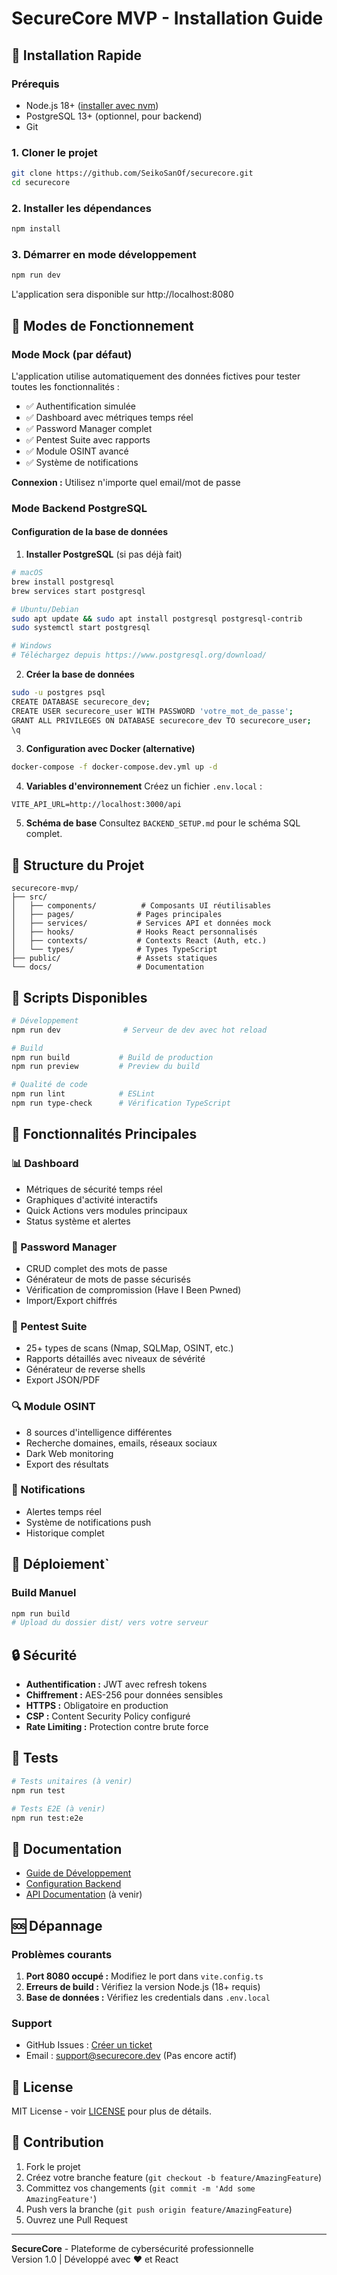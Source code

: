 # SecureCore MVP - Installation Guide

## 🚀 Installation Rapide

### Prérequis
- Node.js 18+ ([installer avec nvm](https://github.com/nvm-sh/nvm#installing-and-updating))
- PostgreSQL 13+ (optionnel, pour backend)
- Git

### 1. Cloner le projet
```bash
git clone https://github.com/SeikoSanOf/securecore.git
cd securecore
```

### 2. Installer les dépendances
```bash
npm install
```

### 3. Démarrer en mode développement
```bash
npm run dev
```
L'application sera disponible sur http://localhost:8080

## 🎯 Modes de Fonctionnement

### Mode Mock (par défaut)
L'application utilise automatiquement des données fictives pour tester toutes les fonctionnalités :
- ✅ Authentification simulée
- ✅ Dashboard avec métriques temps réel
- ✅ Password Manager complet
- ✅ Pentest Suite avec rapports
- ✅ Module OSINT avancé
- ✅ Système de notifications

**Connexion :** Utilisez n'importe quel email/mot de passe

### Mode Backend PostgreSQL

#### Configuration de la base de données
1. **Installer PostgreSQL** (si pas déjà fait)
```bash
# macOS
brew install postgresql
brew services start postgresql

# Ubuntu/Debian
sudo apt update && sudo apt install postgresql postgresql-contrib
sudo systemctl start postgresql

# Windows
# Téléchargez depuis https://www.postgresql.org/download/
```

2. **Créer la base de données**
```bash
sudo -u postgres psql
CREATE DATABASE securecore_dev;
CREATE USER securecore_user WITH PASSWORD 'votre_mot_de_passe';
GRANT ALL PRIVILEGES ON DATABASE securecore_dev TO securecore_user;
\q
```

3. **Configuration avec Docker (alternative)**
```bash
docker-compose -f docker-compose.dev.yml up -d
```

4. **Variables d'environnement**
Créez un fichier `.env.local` :
```env
VITE_API_URL=http://localhost:3000/api
```

5. **Schéma de base** 
Consultez `BACKEND_SETUP.md` pour le schéma SQL complet.

## 📁 Structure du Projet

```
securecore-mvp/
├── src/
│   ├── components/          # Composants UI réutilisables
│   ├── pages/              # Pages principales
│   ├── services/           # Services API et données mock
│   ├── hooks/              # Hooks React personnalisés
│   ├── contexts/           # Contexts React (Auth, etc.)
│   └── types/              # Types TypeScript
├── public/                 # Assets statiques
└── docs/                   # Documentation
```

## 🔧 Scripts Disponibles

```bash
# Développement
npm run dev              # Serveur de dev avec hot reload

# Build
npm run build           # Build de production
npm run preview         # Preview du build

# Qualité de code
npm run lint            # ESLint
npm run type-check      # Vérification TypeScript
```

## 🌟 Fonctionnalités Principales

### 📊 Dashboard
- Métriques de sécurité temps réel
- Graphiques d'activité interactifs
- Quick Actions vers modules principaux
- Status système et alertes

### 🔐 Password Manager
- CRUD complet des mots de passe
- Générateur de mots de passe sécurisés
- Vérification de compromission (Have I Been Pwned)
- Import/Export chiffrés

### 🎯 Pentest Suite
- 25+ types de scans (Nmap, SQLMap, OSINT, etc.)
- Rapports détaillés avec niveaux de sévérité
- Générateur de reverse shells
- Export JSON/PDF

### 🔍 Module OSINT
- 8 sources d'intelligence différentes
- Recherche domaines, emails, réseaux sociaux
- Dark Web monitoring
- Export des résultats

### 🔔 Notifications
- Alertes temps réel
- Système de notifications push
- Historique complet

## 🚀 Déploiement`

### Build Manuel
```bash
npm run build
# Upload du dossier dist/ vers votre serveur
```

## 🔒 Sécurité

- **Authentification :** JWT avec refresh tokens
- **Chiffrement :** AES-256 pour données sensibles  
- **HTTPS :** Obligatoire en production
- **CSP :** Content Security Policy configuré
- **Rate Limiting :** Protection contre brute force

## 🧪 Tests

```bash
# Tests unitaires (à venir)
npm run test

# Tests E2E (à venir)  
npm run test:e2e
```

## 📖 Documentation

- [Guide de Développement](DEVELOPMENT_GUIDE.md)
- [Configuration Backend](BACKEND_SETUP.md)
- [API Documentation](docs/API.md) (à venir)

## 🆘 Dépannage

### Problèmes courants
1. **Port 8080 occupé :** Modifiez le port dans `vite.config.ts`
2. **Erreurs de build :** Vérifiez la version Node.js (18+ requis)
3. **Base de données :** Vérifiez les credentials dans `.env.local`

### Support
- GitHub Issues : [Créer un ticket](https://github.com/seikosanof/securecore/issues)
- Email : support@securecore.dev (Pas encore actif)

## 📝 License

MIT License - voir [LICENSE](LICENSE) pour plus de détails.

## 🤝 Contribution

1. Fork le projet
2. Créez votre branche feature (`git checkout -b feature/AmazingFeature`)
3. Committez vos changements (`git commit -m 'Add some AmazingFeature'`)
4. Push vers la branche (`git push origin feature/AmazingFeature`)
5. Ouvrez une Pull Request

---

**SecureCore** - Plateforme de cybersécurité professionnelle  
Version 1.0 | Développé avec ❤️ et React